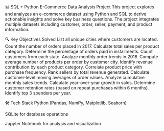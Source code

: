 📊 SQL + Python E-Commerce Data Analysis Project
This project explores and analyzes an e-commerce dataset using Python and SQL to derive actionable insights and solve key business questions. The project integrates multiple datasets including customer, order, seller, payment, and product information.

🔍 Key Objectives Solved
List all unique cities where customers are located.
Count the number of orders placed in 2017.
Calculate total sales per product category.
Determine the percentage of orders paid in installments.
Count customers from each state.
Analyze monthly order trends in 2018.
Compute average number of products per order by customer city.
Identify revenue contribution by each product category.
Correlate product price with purchase frequency.
Rank sellers by total revenue generated.
Calculate customer-level moving averages of order values.
Analyze cumulative monthly sales trends.
Calculate year-over-year growth in sales.
Determine customer retention rates (based on repeat purchases within 6 months).
Identify top 3 spenders per year.

🛠️ Tech Stack
Python (Pandas, NumPy, Matplotlib, Seaborn)

SQLite for database operations

Jupyter Notebook for analysis and visualization

